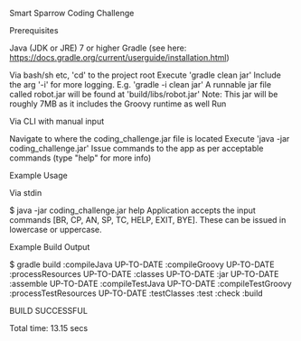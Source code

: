 Smart Sparrow Coding Challenge

Prerequisites

Java (JDK or JRE) 7 or higher
Gradle (see here: https://docs.gradle.org/current/userguide/installation.html)

Via bash/sh etc, 'cd' to the project root
Execute 'gradle clean jar'
Include the arg '-i' for more logging. E.g. 'gradle -i clean jar'
A runnable jar file called robot.jar will be found at 'build/libs/robot.jar'
Note: This jar will be roughly 7MB as it includes the Groovy runtime as well
Run

Via CLI with manual input

Navigate to where the coding_challenge.jar file is located
Execute 'java -jar coding_challenge.jar'
Issue commands to the app as per acceptable commands (type "help" for more info)

Example Usage

Via stdin

$ java -jar coding_challenge.jar
help
Application accepts the input commands [BR, CP, AN, SP, TC, HELP, EXIT, BYE].
These can be issued in lowercase or uppercase.


Example Build Output

$ gradle build
  :compileJava UP-TO-DATE
  :compileGroovy UP-TO-DATE
  :processResources UP-TO-DATE
  :classes UP-TO-DATE
  :jar UP-TO-DATE
  :assemble UP-TO-DATE
  :compileTestJava UP-TO-DATE
  :compileTestGroovy
  :processTestResources UP-TO-DATE
  :testClasses
  :test
  :check
  :build

BUILD SUCCESSFUL

Total time: 13.15 secs
